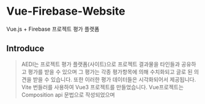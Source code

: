 # Vue-Firebase-Website

Vue.js + Firebase 프로젝트 평가 플랫폼

## Introduce

> AEDI는 프로젝트 평가 플랫폼(사이트)으로 프로젝트 결과물을 타인들과 공유하고 평가를 받을 수 있으며 그 평가는 각종 평가항목에 의해 수치화되고 글로 된 의견을 받을 수 있습니다. 또한 이러한 평가 데이터들은 시각화되어서 제공됩니다. 
Vite 번들러를 사용하여 Vue3 프로젝트를 만들었습니다. Vue프로젝트는 Composition api 문법으로 작성되었으며 <script setup> syntactic sugar를 통해서 코드를 간결화하고 런타임 퍼포먼스를 향상시켰습니다. Firebase9로 유저인증과 DB, 호스팅까지 해결하였습니다. 

- [AEDI 바로가기](https://aedi—project.web.app/)
- [Github 자세히보기](https://github.com/JB-AEDI/Vue-Firebase-Website/tree/main/AEDI#readme)
